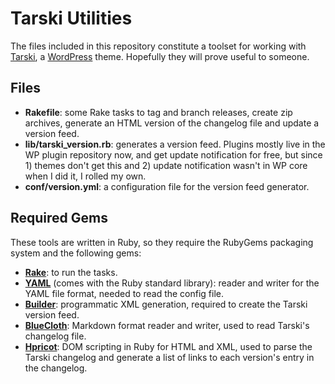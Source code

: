 # Tarski Utilities

The files included in this repository constitute a toolset for working with [Tarski](http://tarskitheme.com/ "An elegant, flexible WordPress theme"), a [WordPress](http://wordpress.org/) theme. Hopefully they will prove useful to someone.

## Files

  * __Rakefile__: some Rake tasks to tag and branch releases, create zip archives, generate an HTML version of the changelog file and update a version feed.
  * __lib/tarski_version.rb__: generates a version feed. Plugins mostly live in the WP plugin repository now, and get update notification for free, but since 1) themes don't get this and 2) update notification wasn't in WP core when I did it, I rolled my own.
  * __conf/version.yml__: a configuration file for the version feed generator.

## Required Gems

These tools are written in Ruby, so they require the RubyGems packaging system and the following gems:

  * [__Rake__](http://http://rake.rubyforge.org/ "Rake: Ruby Make"): to run the tasks.
  * [__YAML__](http://www.yaml.org/ "YAML: YAML Ain't Markup Language") (comes with the Ruby standard library): reader and writer for the YAML file format, needed to read the config file.
  * [__Builder__](http://builder.rubyforge.org/): programmatic XML generation, required to create the Tarski version feed.
  * [__BlueCloth__](http://www.devEiate.org/projects/BlueCloth "A Ruby impelementation of Markdown"): Markdown format reader and writer, used to read Tarski's changelog file.
  * [__Hpricot__](http://code.whytheluckystiff.net/hpricot/ "A fast and delightful HTML parser"): DOM scripting in Ruby for HTML and XML, used to parse the Tarski changelog and generate a list of links to each version's entry in the changelog.